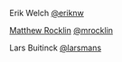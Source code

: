 Erik Welch                                      [@eriknw](https://github.com/eriknw/)

[Matthew Rocklin](http://matthewrocklin.com)    [@mrocklin](http://github.com/mrocklin/)

Lars Buitinck                                   [@larsmans](http://github.com/larsmans)
